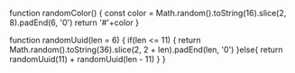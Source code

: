 function randomColor() {
	const color = Math.random().toString(16).slice(2, 8).padEnd(6, '0')
	return '#'+color
}

function randomUuid(len = 6) {
	if(len <= 11) {
		return Math.random().toString(36).slice(2, 2 + len).padEnd(len, '0')
	}else{
		return randomUuid(11) + randomUuid(len - 11)
	}
}
